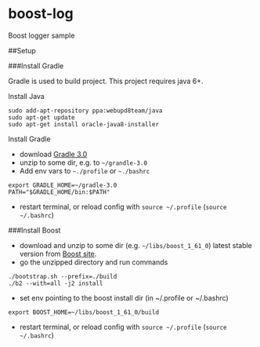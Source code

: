 # boost-log
Boost logger sample

##Setup

###Install Gradle

Gradle is used to build project. This project requires java 6+.

Install Java

```
sudo add-apt-repository ppa:webupd8team/java
sudo apt-get update
sudo apt-get install oracle-java8-installer
```

Install Gradle

- download [Gradle 3.0](https://services.gradle.org/distributions/gradle-3.0-bin.zip)
- unzip to some dir, e.g. to `~/grandle-3.0`
- Add env vars to `~./profile` or `~./bashrc`

```
export GRADLE_HOME=~/gradle-3.0
PATH="$GRADLE_HOME/bin:$PATH"
```
- restart terminal, or reload config with `source ~/.profile` (`source ~/.bashrc`)

###Install Boost

- download and unzip to some dir (e.g. `~/libs/boost_1_61_0`) latest stable version from [Boost site](http://www.boost.org/).
- go the unzipped directory and run commands

```
./bootstrap.sh --prefix=./build
./b2 --with=all -j2 install
```
- set env pointing to the boost install dir (in ~/.profile or ~/.bashrc)

`export BOOST_HOME=~/libs/boost_1_61_0/build`

- restart terminal, or reload config with `source ~/.profile` (`source ~/.bashrc`)
